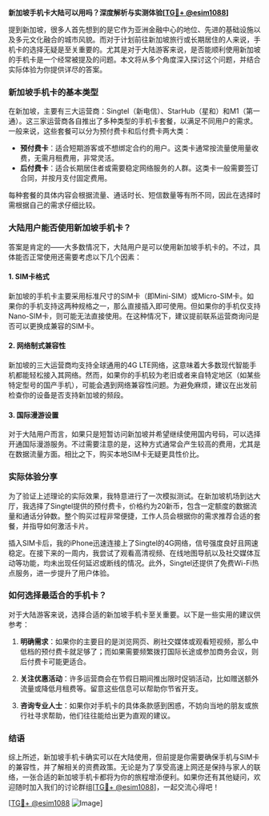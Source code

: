 **新加坡手机卡大陆可以用吗？深度解析与实测体验[[TG💪+ @esim1088](https://t.me/s/esim1088)]**

提到新加坡，很多人首先想到的是它作为亚洲金融中心的地位、先进的基础设施以及多元文化融合的城市风貌。而对于计划前往新加坡旅行或长期居住的人来说，手机卡的选择无疑是至关重要的。尤其是对于大陆游客来说，是否能顺利使用新加坡的手机卡是一个经常被提及的问题。本文将从多个角度深入探讨这个问题，并结合实际体验为你提供详尽的答案。

### 新加坡手机卡的基本类型

在新加坡，主要有三大运营商：Singtel（新电信）、StarHub（星和）和M1（第一通）。这三家运营商各自推出了多种类型的手机卡套餐，以满足不同用户的需求。一般来说，这些套餐可以分为预付费卡和后付费卡两大类：

- **预付费卡**：适合短期游客或不想绑定合约的用户。这类卡通常按流量使用量收费，无需月租费用，非常灵活。
- **后付费卡**：适合长期居住者或需要稳定网络服务的人群。这类卡一般需要签订合同，并按月支付固定费用。

每种套餐的具体内容会根据流量、通话时长、短信数量等有所不同，因此在选择时需根据自己的需求仔细比较。

### 大陆用户能否使用新加坡手机卡？

答案是肯定的——大多数情况下，大陆用户是可以使用新加坡手机卡的。不过，具体能否正常使用还需要考虑以下几个因素：

#### 1. **SIM卡格式**
   新加坡的手机卡主要采用标准尺寸的SIM卡（即Mini-SIM）或Micro-SIM卡。如果你的手机支持这两种规格之一，那么直接插入即可使用。但如果你的手机仅支持Nano-SIM卡，则可能无法直接使用。在这种情况下，建议提前联系运营商询问是否可以更换成兼容的SIM卡。

#### 2. **网络制式兼容性**
   新加坡的三大运营商均支持全球通用的4G LTE网络，这意味着大多数现代智能手机都能轻松接入其网络。然而，如果你的手机较为老旧或者来自特定地区（如某些特定型号的国产手机），可能会遇到网络兼容性问题。为避免麻烦，建议在出发前检查你的设备是否支持新加坡的频段。

#### 3. **国际漫游设置**
   对于大陆用户而言，如果只是短暂访问新加坡并希望继续使用国内号码，可以选择开通国际漫游服务。不过需要注意的是，这种方式通常会产生较高的费用，尤其是在数据流量方面。相比之下，购买本地SIM卡无疑更具性价比。

### 实际体验分享

为了验证上述理论的实际效果，我特意进行了一次模拟测试。在新加坡机场到达大厅，我选择了Singtel提供的预付费卡，价格约为20新币，包含一定额度的数据流量和通话分钟数。整个购买过程非常便捷，工作人员会根据你的需求推荐合适的套餐，并指导如何激活卡片。

插入SIM卡后，我的iPhone迅速连接上了Singtel的4G网络，信号强度良好且网速稳定。在接下来的一周内，我尝试了观看高清视频、在线地图导航以及社交媒体互动等功能，均未出现任何延迟或断线的情况。此外，Singtel还提供了免费Wi-Fi热点服务，进一步提升了用户体验。

### 如何选择最适合的手机卡？

对于大陆游客来说，选择合适的新加坡手机卡至关重要。以下是一些实用的建议供参考：

1. **明确需求**：如果你的主要目的是浏览网页、刷社交媒体或观看短视频，那么中低档的预付费卡就足够了；而如果需要频繁拨打国际长途或参加商务会议，则后付费卡可能更适合。
   
2. **关注优惠活动**：许多运营商会在节假日期间推出限时促销活动，比如赠送额外流量或降低月租费等。留意这些信息可以帮助你节省开支。

3. **咨询专业人士**：如果你对手机卡的具体条款感到困惑，不妨向当地的朋友或旅行社寻求帮助，他们往往能给出更为直观的建议。

### 结语

综上所述，新加坡手机卡确实可以在大陆使用，但前提是你需要确保手机与SIM卡的兼容性，并了解相关的资费政策。无论是为了享受高速上网还是保持与家人的联络，一张合适的新加坡手机卡都将为你的旅程增添便利。如果你还有其他疑问，欢迎随时加入我们的讨论群组[[TG💪+ @esim1088](https://t.me/s/esim1088)]，一起交流心得吧！

[[TG💪+ @esim1088](https://t.me/s/esim1088) ![Image](https://i.postimg.cc/4NQfJmqS/Snipaste-2025-05-13-00-14-12.png)]